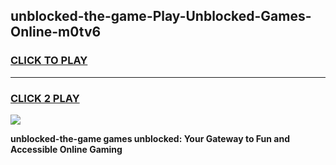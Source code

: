 
## unblocked-the-game-Play-Unblocked-Games-Online-m0tv6
<h3>
<a href="https://premium76.site?title=unblocked-the-game&ref=25A">CLICK TO PLAY</a></h3>
<hr>

<h3>
<a href="https://premium76.site?title=unblocked-the-game&ref=25A">CLICK 2 PLAY</a>
  
</h3>

<a href="https://premium76.site?title=unblocked-the-game&ref=25A"><img src="https://clearcache.store/games.png"></a>


**unblocked-the-game games unblocked: Your Gateway to Fun and Accessible Online Gaming**
